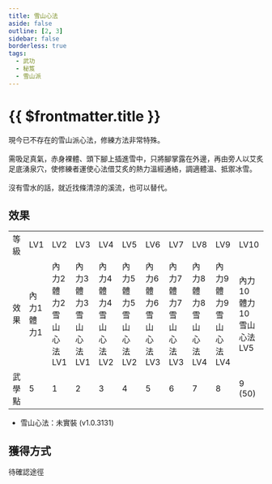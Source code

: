 ```yaml
---
title: 雪山心法
aside: false
outline: [2, 3]
sidebar: false
borderless: true
tags:
  - 武功
  - 秘笈
  - 雪山派
---
```


# {{ $frontmatter.title }}

現今已不存在的雪山派心法，修練方法非常特殊。
<br><br>
需吸足真氣，赤身裸體、頭下腳上插進雪中，只將腳掌露在外邊，再由旁人以艾炙足底湧泉穴，使修練者運使心法借艾炙的熱力溫經通絡，調適體溫、抵禦冰雪。
<br><br>
沒有雪水的話，就近找條清涼的溪流，也可以替代。

## 效果

<table>
    <tr>
        <td>等級</td>
        <td>LV1</td>
        <td>LV2</td>
        <td>LV3</td>
        <td>LV4</td>
        <td>LV5</td>
        <td>LV6</td>
        <td>LV7</td>
        <td>LV8</td>
        <td>LV9</td>
        <td>LV10</td>
    </tr>
    <tr>
        <td>效果</td>
        <td>內力1<br>體力1</td>
        <td>內力2<br>體力2<br>雪山心法LV1</td>
        <td>內力3<br>體力3<br>雪山心法LV1</td>
        <td>內力4<br>體力4<br>雪山心法LV2</td>
        <td>內力5<br>體力5<br>雪山心法LV2</td>
        <td>內力6<br>體力6<br>雪山心法LV3</td>
        <td>內力7<br>體力7<br>雪山心法LV3</td>
        <td>內力8<br>體力8<br>雪山心法LV4</td>
        <td>內力9<br>體力9<br>雪山心法LV4</td>
        <td>內力10<br>體力10<br>雪山心法LV5</td>
    </tr>
    <tr>
        <td>武學點</td>
        <td>5</td>
        <td>1</td>
        <td>2</td>
        <td>3</td>
        <td>4</td>
        <td>5</td>
        <td>6</td>
        <td>7</td>
        <td>8</td>
        <td>9 (50)</td>
    </tr>
</table>

- 雪山心法：未實裝 (v1.0.3131)

## 獲得方式

待確認途徑

